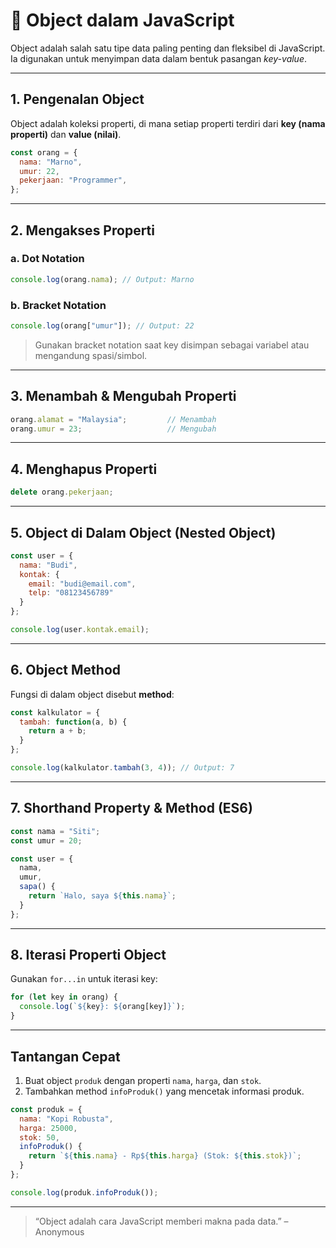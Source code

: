 # 🧱 Object dalam JavaScript

Object adalah salah satu tipe data paling penting dan fleksibel di JavaScript. Ia digunakan untuk menyimpan data dalam bentuk pasangan *key-value*.

---

## 1. Pengenalan Object

Object adalah koleksi properti, di mana setiap properti terdiri dari **key (nama properti)** dan **value (nilai)**.

```javascript
const orang = {
  nama: "Marno",
  umur: 22,
  pekerjaan: "Programmer",
};
````

---

## 2. Mengakses Properti

### a. Dot Notation

```javascript
console.log(orang.nama); // Output: Marno
```

### b. Bracket Notation

```javascript
console.log(orang["umur"]); // Output: 22
```

> Gunakan bracket notation saat key disimpan sebagai variabel atau mengandung spasi/simbol.

---

## 3. Menambah & Mengubah Properti

```javascript
orang.alamat = "Malaysia";         // Menambah
orang.umur = 23;                   // Mengubah
```

---

## 4. Menghapus Properti

```javascript
delete orang.pekerjaan;
```

---

## 5. Object di Dalam Object (Nested Object)

```javascript
const user = {
  nama: "Budi",
  kontak: {
    email: "budi@email.com",
    telp: "08123456789"
  }
};

console.log(user.kontak.email);
```

---

## 6. Object Method

Fungsi di dalam object disebut **method**:

```javascript
const kalkulator = {
  tambah: function(a, b) {
    return a + b;
  }
};

console.log(kalkulator.tambah(3, 4)); // Output: 7
```

---

## 7. Shorthand Property & Method (ES6)

```javascript
const nama = "Siti";
const umur = 20;

const user = {
  nama,
  umur,
  sapa() {
    return `Halo, saya ${this.nama}`;
  }
};
```

---

## 8. Iterasi Properti Object

Gunakan `for...in` untuk iterasi key:

```javascript
for (let key in orang) {
  console.log(`${key}: ${orang[key]}`);
}
```

---

## Tantangan Cepat

1. Buat object `produk` dengan properti `nama`, `harga`, dan `stok`.
2. Tambahkan method `infoProduk()` yang mencetak informasi produk.

```javascript
const produk = {
  nama: "Kopi Robusta",
  harga: 25000,
  stok: 50,
  infoProduk() {
    return `${this.nama} - Rp${this.harga} (Stok: ${this.stok})`;
  }
};

console.log(produk.infoProduk());
```

---

> “Object adalah cara JavaScript memberi makna pada data.” – Anonymous